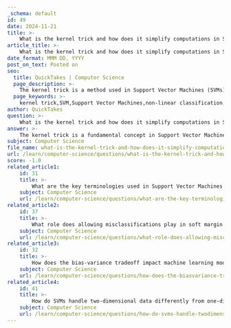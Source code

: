 ```yaml
---
_schema: default
id: 49
date: 2024-11-21
title: >-
    What is the kernel trick and how does it simplify computations in SVMs?
article_title: >-
    What is the kernel trick and how does it simplify computations in SVMs?
date_format: MMM DD, YYYY
post_on_text: Posted on
seo:
  title: QuickTakes | Computer Science
  page_description: >-
    The kernel trick is a method used in Support Vector Machines (SVMs) that facilitates non-linear classification by mapping data into a higher-dimensional space for effective linear separation, enhancing computational efficiency and flexibility.
  page_keywords: >-
    kernel trick,SVM,Support Vector Machines,non-linear classification,feature space,hyperplane,implicit mapping,computational efficiency,kernel functions,linear kernel,polynomial kernel,RBF kernel
author: QuickTakes
question: >-
    What is the kernel trick and how does it simplify computations in SVMs?
answer: >-
    The kernel trick is a fundamental concept in Support Vector Machines (SVMs) that allows the algorithm to effectively handle non-linear classification tasks by implicitly mapping input data into a higher-dimensional feature space. This transformation enables the SVM to find a linear separator (hyperplane) in this new space, even when the original data is not linearly separable.\n\n### How the Kernel Trick Works\n\n1. **Implicit Mapping**: Instead of explicitly transforming the data into a higher-dimensional space, the kernel trick uses a kernel function to compute the dot products of the transformed feature vectors directly. This avoids the computational burden of performing the transformation itself.\n\n2. **Computational Efficiency**: By using kernel functions, SVMs can operate in high-dimensional spaces without the need to compute the coordinates of the data in that space. This is particularly advantageous because the number of dimensions can be very large, making direct computation infeasible.\n\n3. **Types of Kernels**: Common kernel functions include:\n   - **Linear Kernel**: No transformation, suitable for linearly separable data.\n   - **Polynomial Kernel**: Maps data into a polynomial feature space.\n   - **Radial Basis Function (RBF) Kernel**: Maps data into an infinite-dimensional space, allowing for complex decision boundaries.\n\n### Example of the Kernel Trick\n\nConsider a simple case where data in one dimension is not linearly separable. By applying a transformation such as $\phi(x) = x^2$, the data can be mapped into a higher-dimensional space where it becomes linearly separable. The kernel trick allows the SVM to optimize the decision boundary in this transformed space without explicitly calculating the new coordinates.\n\n### Conclusion\n\nThe kernel trick simplifies computations in SVMs by allowing the algorithm to classify non-linear data using a linear classifier in a higher-dimensional space, all while maintaining computational efficiency. This capability is what makes SVMs a powerful tool for various classification tasks, particularly when dealing with complex datasets.
subject: Computer Science
file_name: what-is-the-kernel-trick-and-how-does-it-simplify-computations-in-svms.md
url: /learn/computer-science/questions/what-is-the-kernel-trick-and-how-does-it-simplify-computations-in-svms
score: -1.0
related_article1:
    id: 31
    title: >-
        What are the key terminologies used in Support Vector Machines (SVMs)?
    subject: Computer Science
    url: /learn/computer-science/questions/what-are-the-key-terminologies-used-in-support-vector-machines-svms
related_article2:
    id: 37
    title: >-
        What role does allowing misclassifications play in soft margin classifiers?
    subject: Computer Science
    url: /learn/computer-science/questions/what-role-does-allowing-misclassifications-play-in-soft-margin-classifiers
related_article3:
    id: 32
    title: >-
        How does the bias-variance tradeoff impact machine learning models?
    subject: Computer Science
    url: /learn/computer-science/questions/how-does-the-biasvariance-tradeoff-impact-machine-learning-models
related_article4:
    id: 41
    title: >-
        How do SVMs handle two-dimensional data differently from one-dimensional data?
    subject: Computer Science
    url: /learn/computer-science/questions/how-do-svms-handle-twodimensional-data-differently-from-onedimensional-data
---
```


&nbsp;